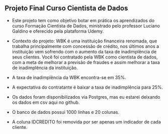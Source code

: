 ## Projeto Final Curso Cientista de Dados

- Este projeto tem como objetivo botar em prática os aprendizados do curso Formação Cientista de Dados, ministrado pelo professor Luciano Galdino e oferecido pela plataforma Udemy.

- Contexto do projeto: WBK é uma instituição financeira renomada, que trabalha principalmente com concessão de crédito, nos últimos anos a instituição vem sofrendo com o aumento da taxa de inadimplência de seus clientes. Você foi contratado pela WBK como cientista de dados, com a meta de melhorar a previsão de fraudes e assim melhorar a taxa de inadimplência da instituição.

- A taxa de inadimplência da WBK encontra-se em 35%.

- A expectativa do contratante é baixar a taxa de inadimplência para 25%.

- Os dados foram disponibilizados via Postgres, mas eu estarei deixando os dados em csv aqui no github.

- O banco de dados possui 1000 linhas e 20 colunas.

- A coluna IDCREDITO foi removida por ser apenas um indicador de cada cliente.

